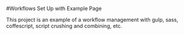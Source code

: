 #Workflows Set Up with Example Page

This project is an example of a workflow management with gulp, sass, coffescript, script crushing and combining, etc.